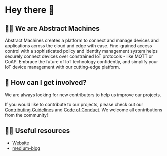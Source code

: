 # Hey there 👋

## 🙋‍♀️ We are Abstract Machines

Abstract Machines creates a platform to connect and manage devices and applications across the cloud and edge with ease. Fine-grained access control with a sophisticated policy and identity management system helps securely connect devices over constrained IoT protocols - like MQTT or CoAP. Embrace the future of IoT technology confidently, and simplify your IoT device management with our cutting-edge platform.

## 🌈 How can I get involved?

We are always looking for new contributors to help us improve our projects.

If you would like to contribute to our projects, please check out our [Contributing Guidelines](https://github.com/absmach/.github/blob/main/CONTRIBUTING.md) and [Code of Conduct](https://github.com/absmach/.github/blob/main/CODE_OF_CONDUCT.md). We welcome all contributions from the community!

## 👩‍💻 Useful resources

- [Website](https://abstractmachines.fr/)
- [medium-blog](https://medium.com/abstract-machines-blog)
